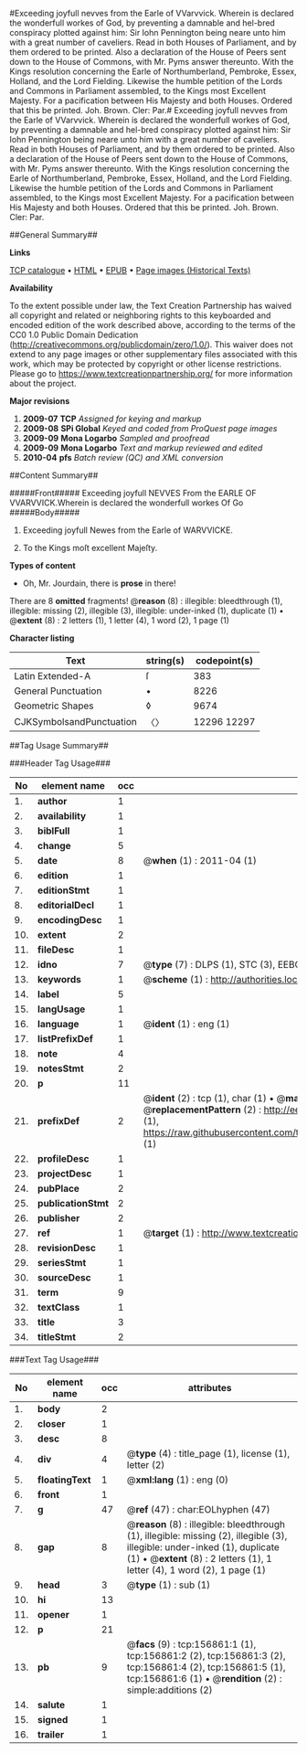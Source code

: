 #Exceeding joyfull nevves from the Earle of VVarvvick. Wherein is declared the wonderfull workes of God, by preventing a damnable and hel-bred conspiracy plotted against him: Sir Iohn Pennington being neare unto him with a great number of caveliers. Read in both Houses of Parliament, and by them ordered to be printed. Also a declaration of the House of Peers sent down to the House of Commons, with Mr. Pyms answer thereunto. With the Kings resolution concerning the Earle of Northumberland, Pembroke, Essex, Holland, and the Lord Fielding. Likewise the humble petition of the Lords and Commons in Parliament assembled, to the Kings most Excellent Majesty. For a pacification between His Majesty and both Houses. Ordered that this be printed. Joh. Brown. Cler: Par.#
Exceeding joyfull nevves from the Earle of VVarvvick. Wherein is declared the wonderfull workes of God, by preventing a damnable and hel-bred conspiracy plotted against him: Sir Iohn Pennington being neare unto him with a great number of caveliers. Read in both Houses of Parliament, and by them ordered to be printed. Also a declaration of the House of Peers sent down to the House of Commons, with Mr. Pyms answer thereunto. With the Kings resolution concerning the Earle of Northumberland, Pembroke, Essex, Holland, and the Lord Fielding. Likewise the humble petition of the Lords and Commons in Parliament assembled, to the Kings most Excellent Majesty. For a pacification between His Majesty and both Houses. Ordered that this be printed. Joh. Brown. Cler: Par.

##General Summary##

**Links**

[TCP catalogue](http://www.ota.ox.ac.uk/tcp/)  • 
[HTML](http://tei.it.ox.ac.uk/tcp/Texts-HTML/free/A84/A84257.html)  • 
[EPUB](http://tei.it.ox.ac.uk/tcp/Texts-EPUB/free/A84/A84257.epub) • 
[Page images (Historical Texts)](https://historicaltexts.jisc.ac.uk/eebo-99872132e)

**Availability**

To the extent possible under law, the Text Creation Partnership has waived all copyright and related or neighboring rights to this keyboarded and encoded edition of the work described above, according to the terms of the CC0 1.0 Public Domain Dedication (http://creativecommons.org/publicdomain/zero/1.0/). This waiver does not extend to any page images or other supplementary files associated with this work, which may be protected by copyright or other license restrictions. Please go to https://www.textcreationpartnership.org/ for more information about the project.

**Major revisions**

1. __2009-07__ __TCP__ *Assigned for keying and markup*
1. __2009-08__ __SPi Global__ *Keyed and coded from ProQuest page images*
1. __2009-09__ __Mona Logarbo__ *Sampled and proofread*
1. __2009-09__ __Mona Logarbo__ *Text and markup reviewed and edited*
1. __2010-04__ __pfs__ *Batch review (QC) and XML conversion*

##Content Summary##

#####Front#####
Exceeding joyfull NEVVES From the EARLE OF VVARVVICK.Wherein is declared the wonderfull workes Of Go
#####Body#####

1. Exceeding joyfull Newes from the Earle of WARVVICKE.

1. To the Kings moſt excellent Majeſty.

**Types of content**

  * Oh, Mr. Jourdain, there is **prose** in there!

There are 8 **omitted** fragments! 
 @__reason__ (8) : illegible: bleedthrough (1), illegible: missing (2), illegible (3), illegible: under-inked (1), duplicate (1)  •  @__extent__ (8) : 2 letters (1), 1 letter (4), 1 word (2), 1 page (1)

**Character listing**


|Text|string(s)|codepoint(s)|
|---|---|---|
|Latin Extended-A|ſ|383|
|General Punctuation|•|8226|
|Geometric Shapes|◊|9674|
|CJKSymbolsandPunctuation|〈〉|12296 12297|

##Tag Usage Summary##

###Header Tag Usage###

|No|element name|occ|attributes|
|---|---|---|---|
|1.|__author__|1||
|2.|__availability__|1||
|3.|__biblFull__|1||
|4.|__change__|5||
|5.|__date__|8| @__when__ (1) : 2011-04 (1)|
|6.|__edition__|1||
|7.|__editionStmt__|1||
|8.|__editorialDecl__|1||
|9.|__encodingDesc__|1||
|10.|__extent__|2||
|11.|__fileDesc__|1||
|12.|__idno__|7| @__type__ (7) : DLPS (1), STC (3), EEBO-CITATION (1), PROQUEST (1), VID (1)|
|13.|__keywords__|1| @__scheme__ (1) : http://authorities.loc.gov/ (1)|
|14.|__label__|5||
|15.|__langUsage__|1||
|16.|__language__|1| @__ident__ (1) : eng (1)|
|17.|__listPrefixDef__|1||
|18.|__note__|4||
|19.|__notesStmt__|2||
|20.|__p__|11||
|21.|__prefixDef__|2| @__ident__ (2) : tcp (1), char (1)  •  @__matchPattern__ (2) : ([0-9\-]+):([0-9IVX]+) (1), (.+) (1)  •  @__replacementPattern__ (2) : http://eebo.chadwyck.com/downloadtiff?vid=$1&page=$2 (1), https://raw.githubusercontent.com/textcreationpartnership/Texts/master/tcpchars.xml#$1 (1)|
|22.|__profileDesc__|1||
|23.|__projectDesc__|1||
|24.|__pubPlace__|2||
|25.|__publicationStmt__|2||
|26.|__publisher__|2||
|27.|__ref__|1| @__target__ (1) : http://www.textcreationpartnership.org/docs/. (1)|
|28.|__revisionDesc__|1||
|29.|__seriesStmt__|1||
|30.|__sourceDesc__|1||
|31.|__term__|9||
|32.|__textClass__|1||
|33.|__title__|3||
|34.|__titleStmt__|2||


###Text Tag Usage###

|No|element name|occ|attributes|
|---|---|---|---|
|1.|__body__|2||
|2.|__closer__|1||
|3.|__desc__|8||
|4.|__div__|4| @__type__ (4) : title_page (1), license (1), letter (2)|
|5.|__floatingText__|1| @__xml:lang__ (1) : eng (0)|
|6.|__front__|1||
|7.|__g__|47| @__ref__ (47) : char:EOLhyphen (47)|
|8.|__gap__|8| @__reason__ (8) : illegible: bleedthrough (1), illegible: missing (2), illegible (3), illegible: under-inked (1), duplicate (1)  •  @__extent__ (8) : 2 letters (1), 1 letter (4), 1 word (2), 1 page (1)|
|9.|__head__|3| @__type__ (1) : sub (1)|
|10.|__hi__|13||
|11.|__opener__|1||
|12.|__p__|21||
|13.|__pb__|9| @__facs__ (9) : tcp:156861:1 (1), tcp:156861:2 (2), tcp:156861:3 (2), tcp:156861:4 (2), tcp:156861:5 (1), tcp:156861:6 (1)  •  @__rendition__ (2) : simple:additions (2)|
|14.|__salute__|1||
|15.|__signed__|1||
|16.|__trailer__|1||
